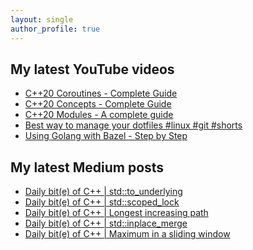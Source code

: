 ```yaml
---
layout: single
author_profile: true
---
```


## My latest YouTube videos

<!--START_SECTION:youtube-->
* [C++20 Coroutines - Complete Guide](https://www.youtube.com/watch?v=w-dmOHhBX9o)
* [C++20 Concepts  - Complete Guide](https://www.youtube.com/watch?v=1So7onMFxJM)
* [C++20 Modules - A complete guide](https://www.youtube.com/watch?v=WRCwciJ5MTE)
* [Best way to manage your dotfiles #linux #git #shorts](https://www.youtube.com/watch?v=LHrB4TcU1JM)
* [Using Golang with Bazel - Step by Step](https://www.youtube.com/watch?v=mXLrk0ipwz4)
<!--END_SECTION:youtube-->

## My latest Medium posts

<!--START_SECTION:medium-->
* [Daily bit(e) of C++ | std::to_underlying](https://medium.com/@simontoth/daily-bit-e-of-c-std-to-underlying-a0ee81dbf2af?source=rss-1e1de1006a93------2)
* [Daily bit(e) of C++ | std::scoped_lock](https://medium.com/@simontoth/daily-bit-e-of-c-std-scoped-lock-9cab4142f9d4?source=rss-1e1de1006a93------2)
* [Daily bit(e) of C++ | Longest increasing path](https://medium.com/@simontoth/daily-bit-e-of-c-longest-increasing-path-6fdd97e7abc3?source=rss-1e1de1006a93------2)
* [Daily bit(e) of C++ | std::inplace_merge](https://medium.com/@simontoth/daily-bit-e-of-c-std-inplace-merge-af08d42695ad?source=rss-1e1de1006a93------2)
* [Daily bit(e) of C++ | Maximum in a sliding window](https://medium.com/@simontoth/daily-bit-e-of-c-maximum-in-a-sliding-window-c56963b9cace?source=rss-1e1de1006a93------2)
<!--END_SECTION:medium-->